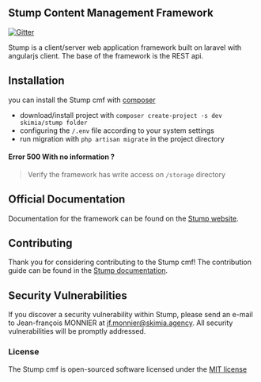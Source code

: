 ## Stump Content Management Framework

[![Gitter](https://img.shields.io/gitter/room/skimia/StumpCMF.svg?style=flat-square)](https://gitter.im/skimia/StumpCMF?utm_source=share-link&utm_medium=link&utm_campaign=share-link)

<!--([![Build Status](https://travis-ci.org/laravel/framework.svg)](https://travis-ci.org/laravel/framework)
[![Total Downloads](https://poser.pugx.org/laravel/framework/d/total.svg)](https://packagist.org/packages/laravel/framework)
[![Latest Stable Version](https://poser.pugx.org/laravel/framework/v/stable.svg)](https://packagist.org/packages/laravel/framework)
[![Latest Unstable Version](https://poser.pugx.org/laravel/framework/v/unstable.svg)](https://packagist.org/packages/laravel/framework)
[![License](https://poser.pugx.org/laravel/framework/license.svg)](https://packagist.org/packages/laravel/framework)
)-->

Stump is a client/server web application framework built on laravel with angularjs client. The base of the framework is the REST api.

## Installation

you can install the Stump cmf with [composer](https://getcomposer.org/) 

- download/install project with `composer create-project -s dev skimia/stump folder`
- configuring the `/.env` file according to your system settings
- run migration with `php artisan migrate` in the project directory

#### Error 500 With no information ?
> Verify the framework has write access on `/storage` directory

## Official Documentation

Documentation for the framework can be found on the [Stump website](http://stump.skimia.agency).

## Contributing

Thank you for considering contributing to the Stump cmf! The contribution guide can be found in the [Stump documentation](http://skimia.github.io/stump/contribute).

## Security Vulnerabilities

If you discover a security vulnerability within Stump, please send an e-mail to Jean-françois MONNIER at jf.monnier@skimia.agency. All security vulnerabilities will be promptly addressed.

### License

The Stump cmf is open-sourced software licensed under the [MIT license](http://opensource.org/licenses/MIT)
